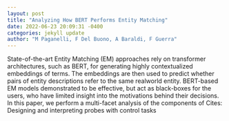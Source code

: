 ```yaml
--- 
layout: post 
title: "Analyzing How BERT Performs Entity Matching" 
date: 2022-06-23 20:09:31 -0400 
categories: jekyll update 
author: "M Paganelli, F Del Buono, A Baraldi, F Guerra" 
--- 
```

State-of-the-art Entity Matching (EM) approaches rely on transformer architectures, such as BERT, for generating highly contextualized embeddings of terms. The embeddings are then used to predict whether pairs of entity descriptions refer to the same realworld entity. BERT-based EM models demonstrated to be effective, but act as black-boxes for the users, who have limited insight into the motivations behind their decisions. In this paper, we perform a multi-facet analysis of the components of Cites: Designing and interpreting probes with control tasks